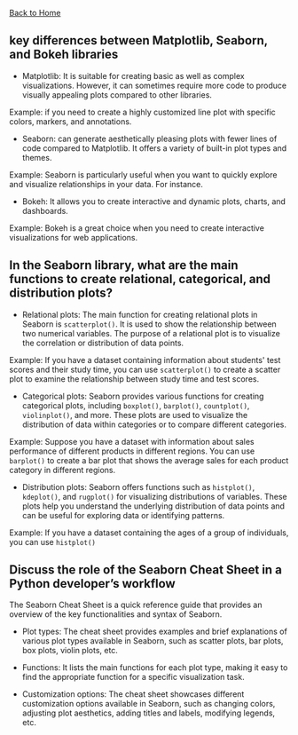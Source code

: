 [Back to Home](../README.md)

## key differences between Matplotlib, Seaborn, and Bokeh libraries

- Matplotlib: It is suitable for creating basic as well as complex visualizations. However, it can sometimes require more code to produce visually appealing plots compared to other libraries.

Example: if you need to create a highly customized line plot with specific colors, markers, and annotations.

- Seaborn: can generate aesthetically pleasing plots with fewer lines of code compared to Matplotlib. It offers a variety of built-in plot types and themes.

Example: Seaborn is particularly useful when you want to quickly explore and visualize relationships in your data. For instance.

- Bokeh: It allows you to create interactive and dynamic plots, charts, and dashboards.

Example: Bokeh is a great choice when you need to create interactive visualizations for web applications.

## In the Seaborn library, what are the main functions to create relational, categorical, and distribution plots?

- Relational plots: The main function for creating relational plots in Seaborn is `scatterplot()`. It is used to show the relationship between two numerical variables. The purpose of a relational plot is to visualize the correlation or distribution of data points.

Example: If you have a dataset containing information about students' test scores and their study time, you can use `scatterplot()` to create a scatter plot to examine the relationship between study time and test scores.

- Categorical plots: Seaborn provides various functions for creating categorical plots, including `boxplot()`, `barplot()`, `countplot()`, `violinplot()`, and more. These plots are used to visualize the distribution of data within categories or to compare different categories.

Example: Suppose you have a dataset with information about sales performance of different products in different regions. You can use `barplot()` to create a bar plot that shows the average sales for each product category in different regions.

- Distribution plots: Seaborn offers functions such as `histplot()`, `kdeplot()`, and `rugplot()` for visualizing distributions of variables. These plots help you understand the underlying distribution of data points and can be useful for exploring data or identifying patterns.

Example: If you have a dataset containing the ages of a group of individuals, you can use `histplot()`

## Discuss the role of the Seaborn Cheat Sheet in a Python developer’s workflow

The Seaborn Cheat Sheet is a quick reference guide that provides an overview of the key functionalities and syntax of Seaborn.

- Plot types: The cheat sheet provides examples and brief explanations of various plot types available in Seaborn, such as scatter plots, bar plots, box plots, violin plots, etc.

- Functions: It lists the main functions for each plot type, making it easy to find the appropriate function for a specific visualization task.

- Customization options: The cheat sheet showcases different customization options available in Seaborn, such as changing colors, adjusting plot aesthetics, adding titles and labels, modifying legends, etc.